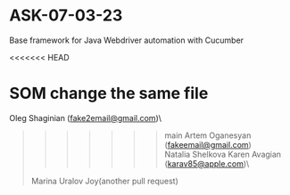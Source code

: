 # ASK-07-03-23

Base framework for Java Webdriver automation with Cucumber

<<<<<<< HEAD

SOM change the same file
=======
Oleg Shaginian (fake2email@gmail.com)\
>>>>>>> main
Artem Oganesyan (fakeemail@gmail.com)\
Natalia Shelkova
Karen Avagian (karav85@apple.com)\
> 
> Marina Uralov Joy(another pull request)